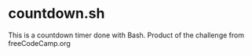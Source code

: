 # countdown.sh
This is a countdown timer done with Bash. Product of the challenge from freeCodeCamp.org 
